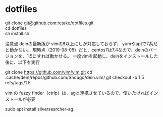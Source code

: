 # dotfiles

git clone git@github.com:retake/dotfiles.git<br>
cd dotfiles<br>
sh install.sh<br>

注意点
deinの最新版が vimの8以上にしか対応しておらず、 yumやaptで7系だと動かない。
現時点（2019-08-05）だと、centos7は7.4なので、deinのバージョンを、1.5にすれば動かせる。
一度vimを起動し、deinをインストールした後に、以下を実行

git clone https://github.com/vim/vim.git
cd .cache/dein/repos/github.com/Shougo/dein.vim/
git checkout -b 1.5 refs/tags/1.5


vim の fuzzy finder（ctrlp）は、agと連携させているので、使いたければインストールが必要

sudo apt install silversearcher-ag
